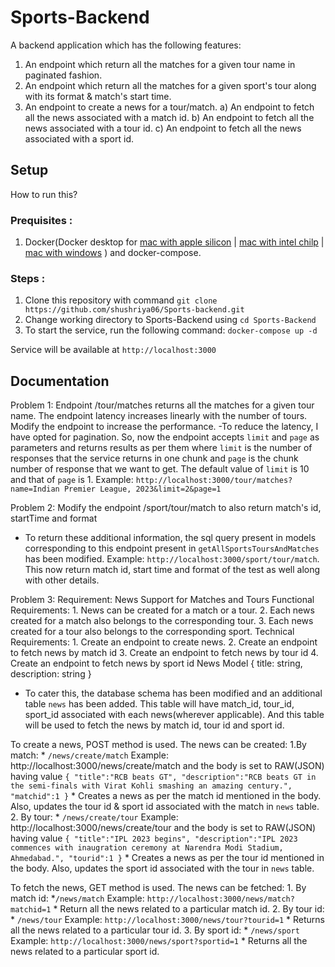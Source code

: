 # Sports-Backend

A backend application which has the following features:
1) An endpoint which return all the matches for a given tour name in paginated fashion.
2) An endpoint which return all the matches for a given sport's tour along with its format & match's start time.
3) An endpoint to create a news for a tour/match.
	a) An endpoint to fetch all the news associated with a match id.
	b) An endpoint to fetch all the news associated with a tour id.
	c) An endpoint to fetch all the news associated with a sport id.
## Setup

How to run this?

### Prequisites : 
1. Docker(Docker desktop for [mac with apple silicon](https://desktop.docker.com/mac/main/arm64/Docker.dmg?utm_source=docker&utm_medium=webreferral&utm_campaign=docs-driven-download-mac-arm64) | [mac with intel chilp](https://desktop.docker.com/mac/main/amd64/Docker.dmg?utm_source=docker&utm_medium=webreferral&utm_campaign=docs-driven-download-mac-amd64) | [mac with windows](https://desktop.docker.com/win/main/amd64/Docker%20Desktop%20Installer.exe) ) and docker-compose.

### Steps :

1. Clone this repository with command `git clone https://github.com/shushriya06/Sports-backend.git`
2. Change working directory to Sports-Backend using `cd Sports-Backend`
3. To start the service, run the following command: `docker-compose up -d`

Service will be available at `http://localhost:3000`

## Documentation
Problem 1:
Endpoint /tour/matches returns all the matches for a given tour name.
The endpoint latency increases linearly with the number of tours. Modify the endpoint to increase the performance.
-To reduce the latency, I have opted for pagination. So, now the endpoint accepts `limit` and `page` as parameters and returns results as per them where `limit` is the number of responses that the service returns in one chunk and `page` is the chunk number of response that we want to get. The default value of `limit` is 10 and that of `page` is 1.
Example: `http://localhost:3000/tour/matches?name=Indian Premier League, 2023&limit=2&page=1`

Problem 2: 
Modify the endpoint /sport/tour/match to also return match's id, startTime and format
- To return these additional information, the sql query present in models corresponding to this endpoint present in `getAllSportsToursAndMatches` has been modified.
Example: `http://localhost:3000/sport/tour/match`. This now return match id, start time and format of the test as well along with other details.

Problem 3:
Requirement: News Support for Matches and Tours
Functional Requirements:
    1. News can be created for a match or a tour.
    2. Each news created for a match also belongs to the corresponding tour.
    3. Each news created for a tour also belongs to the corresponding sport.
Technical Requirements:
    1. Create an endpoint to create news.
    2. Create an endpoint to fetch news by match id
    3. Create an endpoint to fetch news by tour id
    4. Create an endpoint to fetch news by sport id
News Model
{
    title: string,
    description: string
}
- To cater this, the database schema has been modified and an additional table `news` has been added. This table will have match_id, tour_id, sport_id associated with each news(wherever applicable). And this table will be used to fetch the news by match id, tour id and sport id.

To create a news, POST method is used. The news can be created:
	1.By match:
	* `/news/create/match`
		Example: http://localhost:3000/news/create/match
		and the body is set to RAW(JSON) having value
		`{
			"title":"RCB beats GT",
			"description":"RCB beats GT in the semi-finals with Virat Kohli smashing an amazing century.",
			"matchid":1
		}`
	* Creates a news as per the match id mentioned in the body. Also, updates the tour id & sport id associated with the match in `news` table.
	2. By tour:
	* `/news/create/tour` 
		Example: http://localhost:3000/news/create/tour
		and the body is set to RAW(JSON) having value
		`{
			"title":"IPL 2023 begins",
			"description":"IPL 2023 commences with inaugration ceremony at Narendra Modi Stadium, Ahmedabad.",
			"tourid":1
		}`
	* Creates a news as per the tour id mentioned in the body. Also, updates the sport id associated with the tour in `news` table.

To fetch the news, GET method is used. The news can be fetched:
	1. By match id:
	*`/news/match`
		Example: `http://localhost:3000/news/match?matchid=1`
	* Return all the news related to a particular match id.
	2. By tour id:
	* `/news/tour`
		Example: `http://localhost:3000/news/tour?tourid=1`
	* Returns all the news related to a particular tour id.
	3. By sport id:
	* `/news/sport`
		Example: `http://localhost:3000/news/sport?sportid=1`
	* Returns all the news related to a particular sport id.
